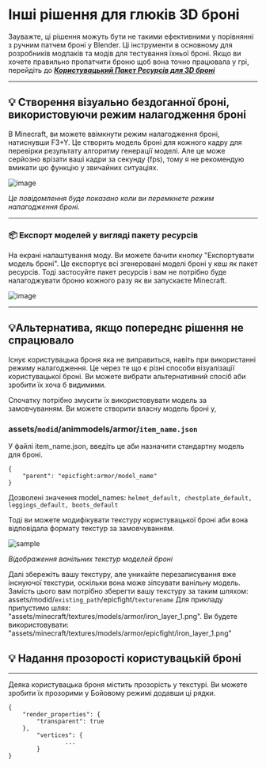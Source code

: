 # Інші рішення для глюків 3D броні
Зауважте, ці рішення можуть бути не такими ефективними у порівнянні з ручним патчем броні у Blender. Ці інструменти в основному для розробників модпаків та модів для тестування їхньої броні. Якщо ви хочете правильно пропатчити броню щоб вона точно працювала у грі, перейдіть до _**[Користувацький Пакет Ресурсів для 3D броні](armor/page1)**_


***
## **💡 Створення візуально бездоганної броні, використовуючи режим налагодження броні**

В Minecraft, ви можете ввімкнути режим налагодження броні, натиснувши F3+Y. Це створить модель броні для кожного кадру для перевірки результату алгоритму генерації моделі. Але це може серйозно врізати ваші кадри за секунду (fps), тому я не рекомендую вмикати цю функцію у звичайних ситуаціях.

![image](https://user-images.githubusercontent.com/79469058/168334604-6542eff4-c77e-4ef2-a71a-79ddeef91a9a.png)

_Це повідомлення буде показано коли ви перемкнете режим налагодження броні._
***
### **📦 Експорт моделей у вигляді пакету ресурсів**

На екрані налаштування моду. Ви можете бачити кнопку "Експортувати модель броні". Це експортує всі згенеровані моделі броні у кеш як пакет ресурсів. Тоді застосуйте пакет ресурсів і вам не потрібно буде налагоджувати броню кожного разу як ви запускаєте Minecraft.

![image](https://user-images.githubusercontent.com/79469058/168339170-1965ad10-eb2a-4ab4-919e-3f5d5b0480fd.png)
***
## **💡Альтернатива, якщо попереднє рішення не спрацювало**


Існує користувацька броня яка не виправиться, навіть при використанні режиму налагодження. Це через те що є різні способи візуалізації користувацької броні. Ви можете вибрати альтернативний спосіб аби зробити їх хоча б видимими.

Спочатку потрібно змусити їх використовувати модель за замовчуванням. Ви можете створити власну модель броні у,

### assets/`modid`/animmodels/armor/`item_name.json`

У файлі item_name.json, введіть це аби назначити стандартну модель для броні.

```
{
    "parent": "epicfight:armor/model_name"
}
```
Дозволені значення model_names: `helmet_default, chestplate_default, leggings_default, boots_default`

Тоді ви можете модифікувати текстуру користувацької броні аби вона відповідала формату текстур за замовчуванням.

![sample](https://user-images.githubusercontent.com/79469058/168444508-f1fb4ebe-5949-40ca-9015-7e920f1e6508.png)

_Відображення ванільних текстур моделей броні_

Далі збережіть вашу текстуру, але уникайте перезаписування вже інснуючої текстури, оскільки вона може зіпсувати ванільну модель. Замість цього вам потрібно зберегти вашу текстуру за таким шляхом: assets/modid/`existing_path`/epicfight/`texturename` Для прикладу припустимо шлях: "assets/minecraft/textures/models/armor/iron_layer_1.png". Ви будете використовувати: "assets/minecraft/textures/models/armor/epicfight/iron_layer_1.png"

## **💡 Надання прозорості користувацькій броні**
***

Деяка користувацька броня містить прозорість у текстурі. Ви можете зробити їх прозорими у Бойовому режимі додавши ці рядки.

```
{
    "render_properties": {
        "transparent": true
    },
        "vertices": {
                ...
        }
}
```